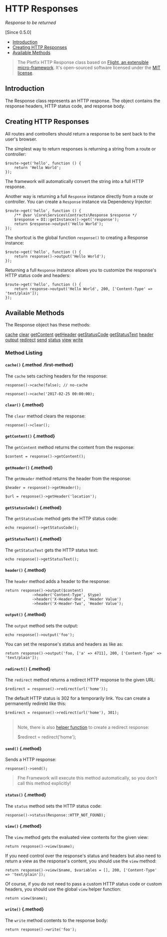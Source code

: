 # HTTP Responses

_Response to be returned_

[Since 0.5.0]

- [Introduction](#introduction)
- [Creating HTTP Responses](#creating)
- [Available Methods](#available-methods)

> The Pletfix HTTP Response class based on [Flight, an extensible micro-framework](https://github.com/mikecao/flight/blob/master/flight/net/Response.php).
> It's open-sourced software licensed under the [MIT license](https://github.com/mikecao/flight/blob/master/LICENSE).
 
<a name="introduction"></a>
## Introduction

The Response class represents an HTTP response. The object contains the response headers, HTTP status code, and response body.

<a name="creating"></a>
## Creating HTTP Responses

All routes and controllers should return a response to be sent back to the user's browser. 

The simplest way to return responses is returning a string from a route or controller:

    $route->get('hello', function () {
        return 'Hello World';
    });

The framework will automatically convert the string into a full HTTP response.

Another way is returning a full `Response` instance directly from a route or controller. 
You can create a `Response` instance via Dependency Injector: 

    $route->get('hello', function () {
        /** @var \Core\Services\Contracts\Response $response */
        $response = DI::getInstance()->get('response');
        return $response->output('Hello World');
    });

The shortcut is the global function `response()` to creating a Response instance: 

    $route->get('hello', function () {
        return response()->output('Hello World');
    });

Returning a full `Response` instance allows you to customize the response's HTTP status code and headers: 

    $route->get('hello', function () {
        return response->output('Hello World', 200, ['Content-Type' => 'text/plain']);
    });


<a name="available-methods"></a>
## Available Methods

The Response object has these methods:

<div class="method-list" markdown="1">

[cache](#method-cache)
[clear](#method-clear)
[getContent](#method-get-content)
[getHeader](#method-get-header)
[getStatusCode](#method-get-status-code)
[getStatusText](#method-get-status-test)
[header](#method-header)
[output](#method-output)
[redirect](#method-redirect)
[send](#method-send)
[status](#method-status)
[view](#method-view)
[write](#method-write)

</div>

<a name="method-listing"></a>
### Method Listing

<a name="method-cache"></a>
#### `cache()` {.method .first-method}

The `cache` sets caching headers for the response:

    response()->cache(false); // no-cache
    
    response()->cache('2017-02-25 00:00:00);
    
    
<a name="method-clear"></a>
#### `clear()` {.method}

The `clear` method clears the response:

    response()->clear();
        

<a name="method-get-content"></a>
#### `getContent()` {.method}

The `getContent` method returns the content from the response:

    $content = response()->getContent();
            
            
<a name="method-get-header"></a>
#### `getHeader()` {.method}

The `getHeader` method returns the header from the response:

    $header = response()->getHeader();

    $url = response()->getHeader('location');
        
        
<a name="method-get-status-code"></a>
#### `getStatusCode()` {.method}

The `getStatusCode` method gets the HTTP status code:

    echo response()->getStatusCode();
        
            
<a name="method-get-status-text"></a>
#### `getStatusText()` {.method}

The `getStatusText` gets the HTTP status text:

    echo response()->getStatusText();
    
    
<a name="method-header"></a>
#### `header()` {.method}

The `header` method adds a header to the response:

    return response()->output($content)
                ->header('Content-Type', $type)
                ->header('X-Header-One', 'Header Value')
                ->header('X-Header-Two', 'Header Value');
        
        
<a name="method-output"></a>
#### `output()` {.method}

The `output` method sets the output:

    echo response()->output('foo');          
     
You can set the response's status and headers as like as:

    return response()->output('foo, ['a' => 4711], 200, ['Content-Type' => 'text/plain']);   
        

<a name="method-redirect"></a>
#### `redirect()` {.method}

The `redirect` method returns a redirect HTTP response to the given URL:
    
    $redirect = response()->redirect(url('home'));
     
The default HTTP status is 302 for a temporarily link. You can create a permanently redirekt like this:

    $redirect = response()->redirect(url('home'), 301);   
  
> <i class="fa fa-hand-pointer-o fa-2x" aria-hidden="true"></i>    
> Note, there is also [helper function](helpers#redirect) to create a redirect response:
>
>    $redirect = redirect('home');
   
      
<a name="method-send"></a>
#### `send()` {.method}

Sends a HTTP response:

    response()->send();   
      
> Fhe Framework will execute this method automatically, so you don't call this method explicitly!    
    
    
<a name="method-status"></a>
#### `status()` {.method}

The `status` method sets the HTTP status code:

    response()->status(Response::HTTP_NOT_FOUND);     
    
    
<a name="method-view"></a>
#### `view()` {.method}

The `view` method gets the evaluated view contents for the given view:

    return response()->view($name);   

If you need control over the response's status and headers but also need to return a view as the response's content, you should use the `view` method:

    return response()->view($name, $variables = [], 200, ['Content-Type' => 'text/plain']);   
       
Of course, if you do not need to pass a custom HTTP status code or custom headers, you should use the global `view` helper function:
       
    return view($name);   
       
    
<a name="method-write"></a>
#### `write()` {.method}

The `write` method contents to the response body:

    return response()->write('foo');   
     